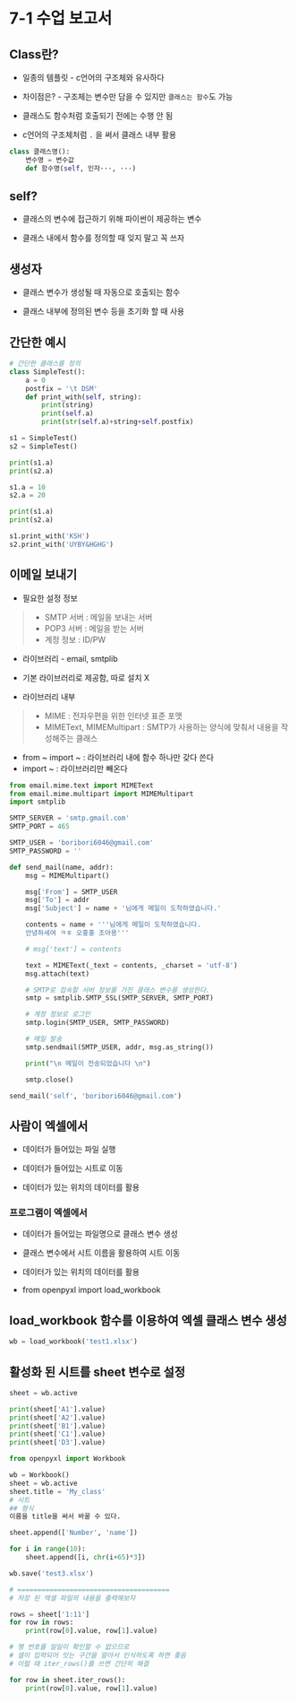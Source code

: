 # 7-1 수업 보고서
## Class란?
+ 일종의 템플릿 - c언어의 구조체와 유사하다

+ 차이점은? - 구조체는 변수만 담을 수 있지만 `클래스는 함수`도 가능
+ 클래스도 함수처럼 호출되기 전에는 수행 안 됨
+ c언어의 구조체처럼 `.` 을 써서 클래스 내부 활용
```python
class 클래스명():
	변수명 = 변수값
	def 함수명(self, 인자···, ···)
```

## self?
- 클래스의 변수에 접근하기 위해 파이썬이 제공하는 변수

- 클래스 내에서 함수를 정의할 때 잊지 말고 꼭 쓰자

## 생성자
- 클래스 변수가 생성될 때 자동으로 호출되는 함수

- 클래스 내부에 정의된 변수 등을 초기화 할 때 사용

## 간단한 예시
```python
# 간단한 클래스를 정의
class SimpleTest():
	a = 0
	postfix = '\t DSM'
	def print_with(self, string):
		print(string)
		print(self.a)
		print(str(self.a)+string+self.postfix)

s1 = SimpleTest()
s2 = SimpleTest()

print(s1.a)
print(s2.a)

s1.a = 10
s2.a = 20

print(s1.a)
print(s2.a)

s1.print_with('KSH')
s2.print_with('UYBY&HGHG')
```

## 이메일 보내기
+ 필요한 설정 정보
>- SMTP 서버 : 메일을 보내는 서버
>- POP3 서버 : 메일을 받는 서버
>- 계정 정보 : ID/PW

+ 라이브러리 - email, smtplib
- 기본 라이브러리로 제공함, 따로 설치 X

+ 라이브러리 내부
>- MIME : 전자우편을 위한 인터넷 표준 포맷
>- MIMEText, MIMEMultipart : SMTP가 사용하는 양식에 맞춰서 내용을 작성해주는 클래스 

+ from ~ import ~ : 라이브러리 내에 함수 하나만 갖다 쓴다 
+ import ~ : 라이브러리만 빼온다

```python
from email.mime.text import MIMEText
from email.mime.multipart import MIMEMultipart
import smtplib

SMTP_SERVER = 'smtp.gmail.com'
SMTP_PORT = 465

SMTP_USER = 'boribori6046@gmail.com'
SMTP_PASSWORD = ''

def send_mail(name, addr):
	msg = MIMEMultipart()

	msg['From'] = SMTP_USER
	msg['To'] = addr
	msg['Subject'] = name + '님에게 메일이 도착하였습니다.'

	contents = name + '''님에게 메일이 도착하였습니다.
	안녕하세여 ㅋㅎ 오홍홍 조아용'''

	# msg['text'] = contents

	text = MIMEText(_text = contents, _charset = 'utf-8')
	msg.attach(text)

	# SMTP로 접속할 서버 정보를 가진 클래스 변수를 생성한다.
	smtp = smtplib.SMTP_SSL(SMTP_SERVER, SMTP_PORT)

	# 계정 정보로 로그인
	smtp.login(SMTP_USER, SMTP_PASSWORD)

	# 메일 발송
	smtp.sendmail(SMTP_USER, addr, msg.as_string())

	print("\n 메일이 전송되었습니다 \n")

	smtp.close()

send_mail('self', 'boribori6046@gmail.com')
```
## 사람이 엑셀에서
- 데이터가 들어있는 파일 실행

- 데이터가 들어있는 시트로 이동
- 데이터가 있는 위치의 데이터를 활용

### 프로그램이 엑셀에서
- 데이터가 들어있는 파일명으로 클래스 변수 생성

- 클래스 변수에서 시트 이름을 활용하여 시트 이동
- 데이터가 있는 위치의 데이터를 활용

+ from openpyxl import load_workbook

## load_workbook 함수를 이용하여 엑셀 클래스 변수 생성
```python
wb = load_workbook('test1.xlsx')
```
## 활성화 된 시트를 sheet 변수로 설정 
```python
sheet = wb.active

print(sheet['A1'].value)
print(sheet['A2'].value)
print(sheet['B1'].value)
print(sheet['C1'].value)
print(sheet['D3'].value)
```
```python
from openpyxl import Workbook

wb = Workbook()
sheet = wb.active
sheet.title = 'My_class'
# 시트 
## 형식
이름을 title을 써서 바꿀 수 있다.

sheet.append(['Number', 'name'])

for i in range(10):
	sheet.append([i, chr(i+65)*3])

wb.save('test3.xlsx')

# ======================================
# 저장 된 엑셀 파일의 내용을 출력해보자

rows = sheet['1:11']
for row in rows:
	print(row[0].value, row[1].value)

# 행 번호를 일일이 확인할 수 없으므로
# 셀이 입력되어 잇는 구간을 알아서 인식하도록 하면 좋음
# 이럴 때 iter_rows()를 쓰면 간단히 해결

for row in sheet.iter_rows():
	print(row[0].value, row[1].value)

```